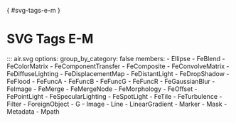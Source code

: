 [](){ #svg-tags-e-m }

# SVG Tags E-M

::: air.svg
    options:
      group_by_category: false
      members:
        - Ellipse
        - FeBlend
        - FeColorMatrix
        - FeComponentTransfer
        - FeComposite
        - FeConvolveMatrix
        - FeDiffuseLighting
        - FeDisplacementMap
        - FeDistantLight
        - FeDropShadow
        - FeFlood
        - FeFuncA
        - FeFuncB
        - FeFuncG
        - FeFuncR
        - FeGaussianBlur
        - FeImage
        - FeMerge
        - FeMergeNode
        - FeMorphology
        - FeOffset
        - FePointLight
        - FeSpecularLighting
        - FeSpotLight
        - FeTile
        - FeTurbulence
        - Filter
        - ForeignObject
        - G
        - Image
        - Line
        - LinearGradient
        - Marker
        - Mask
        - Metadata
        - Mpath
	